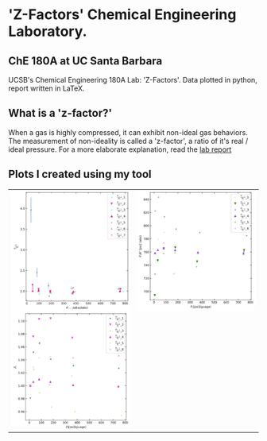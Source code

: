 # 'Z-Factors' Chemical Engineering Laboratory. 
## ChE 180A at UC Santa Barbara
UCSB's Chemical Engineering 180A Lab: 'Z-Factors'. Data plotted in python, report written in LaTeX. 

## What is a 'z-factor?'
When a gas is highly compressed, it can exhibit non-ideal gas behaviors. The measurement of non-ideality is called a 'z-factor', a ratio of it's real / ideal pressure. For a more elaborate explanation, read the [lab report](https://github.com/wesleyZero/Z_Factors_UCSB-ChE/blob/main/README_RESOURCES/ZFactorsReport.pdf)

## Plots I created using my tool
<table><tr><td valign="top" width="50%">
<img src="https://github.com/wesleyZero/Z_Factors_UCSB-ChE/blob/main/README_RESOURCES/0_plot.png?raw=true" align="left" style="width: 100%" />  
<img src="https://github.com/wesleyZero/Z_Factors_UCSB-ChE/blob/main/README_RESOURCES/2_plot.png?raw=true" align="left" style="width: 100%" />  
</td><td valign="top" width="50%">
<img src="https://github.com/wesleyZero/Z_Factors_UCSB-ChE/blob/main/README_RESOURCES/1_plot.png?raw=true" align="left" style="width: 100%" />  
</td></tr></table>
<br />
